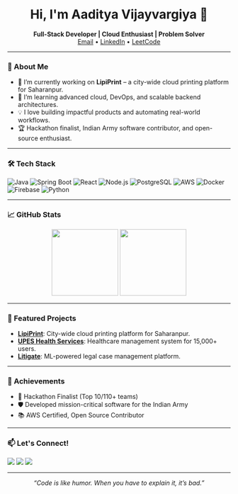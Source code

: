 <!-- Profile Header -->
<h1 align="center">Hi, I'm Aaditya Vijayvargiya 👋</h1>
<p align="center">
  <b>Full-Stack Developer | Cloud Enthusiast | Problem Solver</b><br>
  <a href="mailto:aadityavv9@gmail.com">Email</a> •
  <a href="https://www.linkedin.com/in/aadityavv9/">LinkedIn</a> •
  <a href="https://leetcode.com/u/aadityavv9/">LeetCode</a>
</p>

---

### 🚀 About Me

- 🔭 I’m currently working on **LipiPrint** – a city-wide cloud printing platform for Saharanpur.
- 🌱 I’m learning advanced cloud, DevOps, and scalable backend architectures.
- 💡 I love building impactful products and automating real-world workflows.
- 🏆 Hackathon finalist, Indian Army software contributor, and open-source enthusiast.

---

### 🛠️ Tech Stack

![Java](https://img.shields.io/badge/Java-ED8B00?style=flat&logo=java&logoColor=white)
![Spring Boot](https://img.shields.io/badge/Spring_Boot-6DB33F?style=flat&logo=spring-boot&logoColor=white)
![React](https://img.shields.io/badge/React-20232A?style=flat&logo=react&logoColor=61DAFB)
![Node.js](https://img.shields.io/badge/Node.js-339933?style=flat&logo=nodedotjs&logoColor=white)
![PostgreSQL](https://img.shields.io/badge/PostgreSQL-316192?style=flat&logo=postgresql&logoColor=white)
![AWS](https://img.shields.io/badge/AWS-232F3E?style=flat&logo=amazon-aws&logoColor=white)
![Docker](https://img.shields.io/badge/Docker-2496ED?style=flat&logo=docker&logoColor=white)
![Firebase](https://img.shields.io/badge/Firebase-FFCA28?style=flat&logo=firebase&logoColor=black)
![Python](https://img.shields.io/badge/Python-3776AB?style=flat&logo=python&logoColor=white)

---

### 📈 GitHub Stats

<p align="center">
  <img src="https://github-readme-stats.vercel.app/api?username=Aadityavv&show_icons=true&theme=radical" height="150"/>
  <img src="https://github-readme-stats.vercel.app/api/top-langs/?username=Aadityavv&layout=compact&theme=radical" height="150"/>
</p>

---

### 🌟 Featured Projects

- [**LipiPrint**](https://github.com/Aadityavv/LipiPrint): City-wide cloud printing platform for Saharanpur.
- [**UPES Health Services**](https://github.com/Aadityavv/UHS-Frontend): Healthcare management system for 15,000+ users.
- [**Litigate**](https://github.com/Aadityavv/updated-litigate): ML-powered legal case management platform.

---

### 🏅 Achievements

- 🥇 Hackathon Finalist (Top 10/110+ teams)
- 🛡️ Developed mission-critical software for the Indian Army
- 📚 AWS Certified, Open Source Contributor

---

### 📫 Let's Connect!

<a href="mailto:aadityavv9@gmail.com"><img src="https://img.shields.io/badge/Email-aadityavv9@gmail.com-blue?style=flat&logo=gmail"></a>
<a href="https://www.linkedin.com/in/aadityavv9/"><img src="https://img.shields.io/badge/LinkedIn-Connect-blue?style=flat&logo=linkedin"></a>
<a href="https://leetcode.com/u/aadityavv9/"><img src="https://img.shields.io/badge/LeetCode-Profile-orange?style=flat&logo=leetcode"></a>

---

<p align="center">
  <i>“Code is like humor. When you have to explain it, it’s bad.”</i>
</p>
